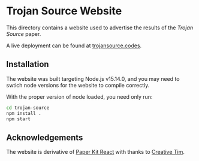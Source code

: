 # Trojan Source Website

This directory contains a website used to advertise the results of the *Trojan Source* paper.

A live deployment can be found at [trojansource.codes](https://trojansource.codes).

## Installation

The website was built targeting Node.js v15.14.0, and you may need to swtich node versions for the website to compile correctly.

With the proper version of node loaded, you need only run:

```sh
cd trojan-source
npm install .
npm start
```

## Acknowledgements

The website is derivative of [Paper Kit React](https://github.com/creativetimofficial/paper-kit-react) with thanks to [Creative Tim](https://www.creative-tim.com).